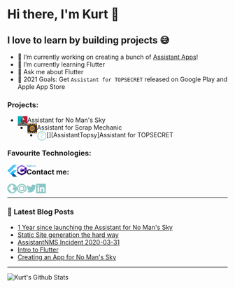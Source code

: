 # Hi there, I'm Kurt 👋

## I love to learn by building projects 😅
- 🔭 I’m currently working on creating a bunch of [Assistant Apps][assistantAppsWebsite]!
- 🌱 I’m currently learning Flutter
- 💬 Ask me about Flutter
- 🥅 2021 Goals: Get `Assistant for TOPSECRET` released on Google Play and Apple App Store

### Projects:

- [<img align="left" alt="nmsassistant.com" width="22px" src="./img/assistantNMS.png" />][assistantnms]Assistant for No Man's Sky
- [<img align="left" alt="scrapassistant.com" width="22px" src="./img/assistantSMS.png" />][assistantsms]Assistant for Scrap Mechanic
- [<img align="left" alt="secret.com" width="22px" src="./img/unknown.png" />][AssistantTopsy]Assistant for TOPSECRET

### Favourite Technologies:
<img align="left" alt="Flutter" width="22px" src="./img/flutter.svg" />
<img align="left" alt="C#" width="22px" src="./img/c-sharp.svg" />
<img align="left" alt="Typescript" width="22px" src="./img/typescript.svg" />

### Contact me:
[<img align="left" alt="kurtlourens.com" width="22px" src="./img/globe.svg" />][email]
[<img align="left" alt="Email" width="22px" src="./img/email.svg" />][email]
[<img align="left" alt="Twitter" width="22px" src="./img/twitter.svg" />][twitter]
[<img align="left" alt="LinkedIn" width="22px" src="./img/linkedIn.svg" />][linkedin]

<br />

---

### 📕 Latest Blog Posts
<!-- BLOG-POST-LIST:START -->
- [1 Year since launching the Assistant for No Man's Sky](https://blog.kurtlourens.com/1-year-since-launching-the-assistant-for-no-mans-sky/)
- [Static Site generation the hard way](https://blog.kurtlourens.com/static-site-generation-the-hard-way/)
- [AssistantNMS Incident 2020-03-31](https://blog.kurtlourens.com/assistantnms-incident-1/)
- [Intro to Flutter](https://blog.kurtlourens.com/intro-to-flutter/)
- [Creating an App for No Man's Sky](https://blog.kurtlourens.com/nms-creating-an-app/)
<!-- BLOG-POST-LIST:END -->

---

<img align="left" alt="Kurt's Github Stats" src="https://github-readme-stats.codestackr.vercel.app/api?username=Khaoz-Topsy&show_icons=true&hide_border=true" />

[website]: https://kurtlourens.com
[assistantappswebsite]: https://assistantapps.com
[assistantnms]: https://nmsassistant.com
[assistantsms]: https://scrapassistant.com
[twitter]: https://twitter.com/Khaoz-Topsy
[email]: mailto:hi@kurtlourens.com
[linkedin]: https://www.linkedin.com/in/kurtlourensza/
[devtalkplaylist]: https://www.youtube.com/playlist?list=PLkwxH9e_vrAJ0WbEsFA9W3I1W-g_BTsbt
